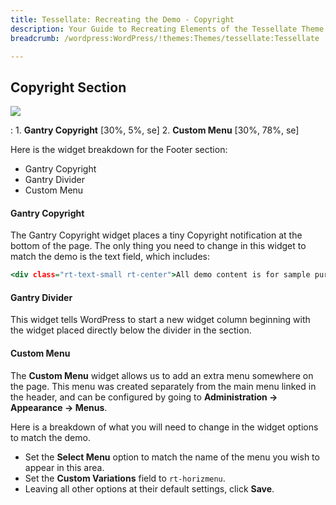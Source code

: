 ```yaml
---
title: Tessellate: Recreating the Demo - Copyright
description: Your Guide to Recreating Elements of the Tessellate Theme for WordPress
breadcrumb: /wordpress:WordPress/!themes:Themes/tessellate:Tessellate

---
```


Copyright Section
-----

![][demo]

:   1. **Gantry Copyright** [30%, 5%, se]
    2. **Custom Menu** [30%, 78%, se]

Here is the widget breakdown for the Footer section:

* Gantry Copyright
* Gantry Divider
* Custom Menu

#### Gantry Copyright

The Gantry Copyright widget places a tiny Copyright notification at the bottom of the page. The only thing you need to change in this widget to match the demo is the text field, which includes:

~~~ .html
<div class="rt-text-small rt-center">All demo content is for sample purposes only, intended to show a live site. All images are licensed from ShutterStock &amp; PhotoDune for exclusive use on this demo site only. Use the Tessellate RocketLauncher for demo replication.</div>
~~~

#### Gantry Divider

This widget tells WordPress to start a new widget column beginning with the widget placed directly below the divider in the section.

#### Custom Menu

The **Custom Menu** widget allows us to add an extra menu somewhere on the page. This menu was created separately from the main menu linked in the header, and can be configured by going to **Administration -> Appearance -> Menus**.

Here is a breakdown of what you will need to change in the widget options to match the demo.

* Set the **Select Menu** option to match the name of the menu you wish to appear in this area.
* Set the **Custom Variations** field to `rt-horizmenu`.
* Leaving all other options at their default settings, click **Save**.

[demo]: assets/demo_13.jpeg
[roksprocket]: ../../plugins/roksprocket/
